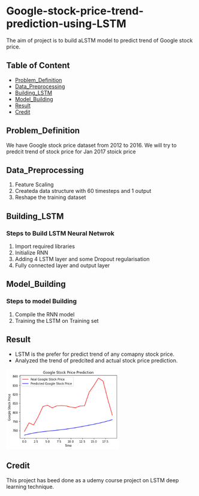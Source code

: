 # Google-stock-price-trend-prediction-using-LSTM
The aim of project is to build aLSTM  model to predict trend of Google stock price.
## Table of Content
 
  * [Problem_Definition](#Problem_Definition)
  * [Data_Preprocessing](#Data_Preprocessing)
  * [Building_LSTM](#Building_LSTM)
  * [Model_Building](#Model_Building)
  * [Result](#Result)
  * [Credit](#Credit)
  

 
 ## Problem_Definition
 We have Google stock price dataset from 2012 to 2016. We will try to predcit trend of stock price for Jan 2017 stoick price 
 


## Data_Preprocessing
1. Feature Scaling
2. Createda data structure with 60 timesteps and 1 output
3. Reshape the training dataset


## Building_LSTM
### Steps to Build LSTM  Neural Netwrok
1. Import required libraries
2. Initialize RNN 
3. Adding 4 LSTM layer and some Dropout regularisation
4. Fully connected layer and output layer

## Model_Building
### Steps to model Building
1. Compile the RNN model
2. Training the LSTM on Training set



## Result
* LSTM  is the  prefer  for predict trend of any comapny stock price.
* Analyzed the trend of predcited and actual stock price prediction.
 <img src="/visualize%20comparison.PNG" width="300">

## Credit
This project has beed done as a udemy course project on LSTM  deep learning technique.
